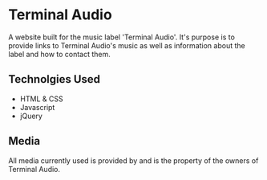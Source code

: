 # Terminal Audio

A website built for the music label 'Terminal Audio'. It's purpose is to provide
links to Terminal Audio's music as well as information about the label and how
to contact them.


## Technolgies Used

- HTML & CSS
- Javascript
- jQuery


## Media

All media currently used is provided by and is the property of the owners of
Terminal Audio.
